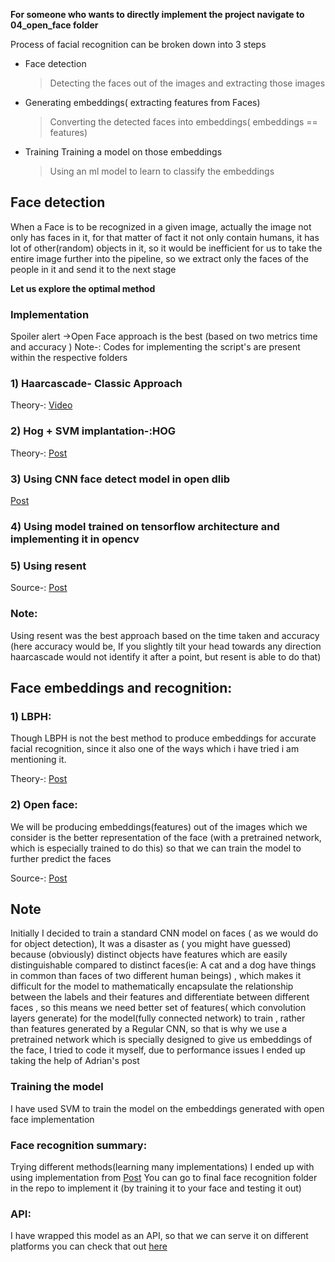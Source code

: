 **For someone who wants to directly implement the project navigate to 04_open_face folder**

Process of facial recognition can be broken down into 3 steps

- Face detection 

  >  Detecting the faces out of the images and  extracting those images

- Generating embeddings( extracting features from Faces)

  >  Converting the detected faces into embeddings( embeddings == features)

- Training Training a model on those embeddings

  > Using an ml model to learn to classify the embeddings



## Face detection

When a Face is to be recognized in a given image, actually the image not only has faces in it, for that matter of fact it not only contain humans, it has lot of other(random) objects in it, so it would be inefficient for us to take the entire image further into the pipeline, so we extract only the faces of the people in it and send it to the next stage



**Let us explore the optimal method**

### Implementation 

Spoiler alert ->Open Face approach is the best (based on two metrics time and accuracy )
Note-: Codes for implementing the script's are present within the respective folders

### 1) Haarcascade- Classic Approach

Theory-: [Video](https://www.youtube.com/watch?v=F5rysk51txQ&t=408s)

### 2) Hog + SVM implantation-:HOG

Theory-: [Post](https://www.learnopencv.com/histogram-of-oriented-gradients/)

### 3) Using CNN face detect model in open dlib

[Post](https://www.pyimagesearch.com/2017/04/03/facial-landmarks-dlib-opencv-python/)

### 4) Using  model trained on tensorflow architecture and implementing it in opencv

### 5) Using resent

Source-: [Post](https://www.pyimagesearch.com/2018/02/26/face-detection-with-opencv-and-deep-learning/)

### Note:

Using resent was the best approach based on the time taken and accuracy (here accuracy would be, If you slightly tilt your head towards any direction haarcascade would not identify it after a point, but resent is able to do that)

## Face embeddings and recognition:

### 1) LBPH:

Though LBPH is not the best method to produce embeddings for accurate facial recognition, since it also one of the ways which i have tried i am mentioning it.

Theory-: [Post](https://www.learnopencv.com/histogram-of-oriented-gradients/)

### 2) Open face:

 We will be producing embeddings(features) out of the images which we consider is the better representation of the face (with a pretrained network, which is especially trained to do this) so that we can train the model to further predict the faces

Source-:
[Post](https://www.pyimagesearch.com/2018/09/24/opencv-face-recognition/)

## Note

Initially I decided to train a standard CNN model on faces ( as we would do for object detection), It was a disaster as ( you might have guessed) because (obviously) distinct objects have features which are easily distinguishable compared to distinct faces(ie: A cat and a dog have things in common than faces of two different human beings) , which makes it difficult for the model to mathematically encapsulate the relationship between the labels and  their features and differentiate between different faces , so this means we need better set of features( which convolution layers generate) for the model(fully connected network) to train , rather than features generated by a Regular CNN, so that is why we use a pretrained network which is specially designed to give us embeddings of the face,
I tried to code it myself, due to performance issues I ended up taking the help of Adrian's post

### Training the model

I have used SVM to train the model on the embeddings generated with open face implementation

### Face recognition summary:

Trying different methods(learning many implementations) I ended up with using implementation from
[Post](https://www.pyimagesearch.com/2018/09/24/opencv-face-recognition/)
You can go to final face recognition folder in the repo to implement it (by training it to your face and testing it out)

### API:

I have wrapped this model as an API, so that we can serve it on different platforms you can check that out [here](https://github.com/sai-krishna-msk/FaceRecognition-API)
